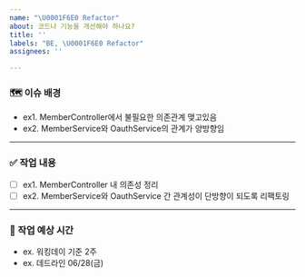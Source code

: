 ```yaml
---
name: "\U0001F6E0 Refactor"
about: 코드나 기능을 개선해야 하나요?
title: ''
labels: "BE, \U0001F6E0 Refactor"
assignees: ''

---
```


### 🗺 이슈 배경
* ex1. MemberController에서 불필요한 의존관계 맺고있음
* ex2. MemberService와 OauthService의 관계가 양방향임

---

### ✅ 작업 내용
- [ ] ex1. MemberController 내 의존성 정리
- [ ] ex2. MemberService와 OauthService 간 관계성이 단방향이 되도록 리팩토링

---

### 🧭 작업 예상 시간
* ex. 워킹데이 기준 2주
* ex. 데드라인 06/28(금)
